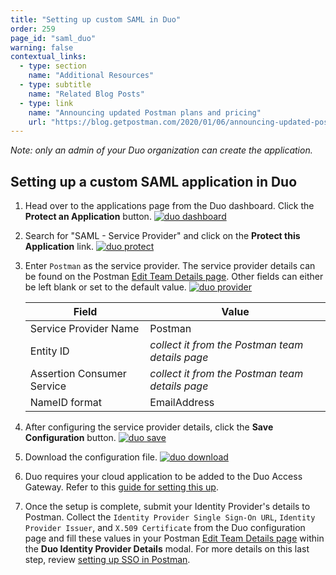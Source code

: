 ```yaml
---
title: "Setting up custom SAML in Duo"
order: 259
page_id: "saml_duo"
warning: false
contextual_links:
  - type: section
    name: "Additional Resources"
  - type: subtitle
    name: "Related Blog Posts"
  - type: link
    name: "Announcing updated Postman plans and pricing"
    url: "https://blog.getpostman.com/2020/01/06/announcing-updated-postman-plans-and-pricing/"
---
```


*Note: only an admin of your Duo organization can create the application.*

## Setting up a custom SAML application in Duo

1. Head over to the applications page from the Duo dashboard. Click the **Protect an Application** button.
     [![duo dashboard](https://assets.postman.com/postman-docs/duo_dashboard.png)](https://assets.postman.com/postman-docs/duo_dashboard.png)  

1. Search for "SAML - Service Provider" and click on the **Protect this Application** link.
     [![duo protect](https://assets.postman.com/postman-docs/duo_protect.png)](https://assets.postman.com/postman-docs/duo_protect.png)

1. Enter `Postman` as the service provider. The service provider details can be found on the Postman [Edit Team Details page](https://go.postman.co/settings/team/general). Other fields can either be left blank or set to the default value.
     [![duo provider](https://assets.postman.com/postman-docs/duo_provider.png)](https://assets.postman.com/postman-docs/duo_provider.png)

     | **Field** | **Value** |
     |---|---|
     | Service Provider Name | Postman |
     | Entity ID | *collect it from the Postman team details page* |
     | Assertion Consumer Service | *collect it from the Postman team details page* |
     | NameID format | EmailAddress |

1. After configuring the service provider details, click the **Save Configuration** button.
     [![duo save](https://assets.postman.com/postman-docs/duo_save.png)](https://assets.postman.com/postman-docs/duo_save.png)

1. Download the configuration file.
     [![duo download](https://assets.postman.com/postman-docs/duo_download.png)](https://assets.postman.com/postman-docs/duo_download.png)

1. Duo requires your cloud application to be added to the Duo Access Gateway. Refer to this [guide for setting this up](https://duo.com/docs/dag-generic).

1. Once the setup is complete, submit your Identity Provider's details to Postman. Collect the `Identity Provider Single Sign-On URL`, `Identity Provider Issuer`, and `X.509 Certificate` from the Duo configuration page and fill these values in your Postman [Edit Team Details page](https://go.postman.co/settings/team/general) within the **Duo Identity Provider Details** modal. For more details on this last step, review [setting up SSO in Postman](/docs/administration/sso/admin-sso).
